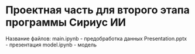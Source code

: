# Проектная часть для второго этапа программы Сириус ИИ

Название файлов:
main.ipynb - предобработка данных
Presentation.pptx - презентация
model.ipynb - модель
